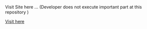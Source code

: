 Visit Site here ...
(Developer does not execute important part at this repository )
<p><a href="">Visit here</a></p>

